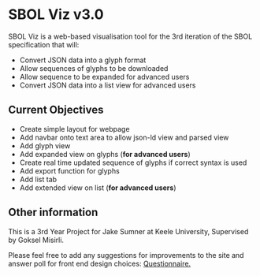 # SBOL Viz v3.0

SBOL Viz is a web-based visualisation tool for the 3rd iteration of the SBOL specification
that will:

- Convert JSON data into a glyph format
- Allow sequences of glyphs to be downloaded
- Allow sequence to be expanded for advanced users
- Convert JSON data into a list view for advanced users 
   
## Current Objectives


- Create simple layout for webpage
- Add navbar onto text area to allow json-ld view and parsed view
- Add glyph view
- Add expanded view on glyphs (**for advanced users**)
- Create real time updated sequence of glyphs if correct syntax is used
- Add export function for glyphs
- Add list tab
- Add extended view on list (**for advanced users**)

## Other information
    
This is a 3rd Year Project for Jake Sumner at Keele University, Supervised by Goksel Misirli.

Please feel free to add any suggestions for improvements to the site and answer poll for front end design choices:
[Questionnaire.](https://docs.google.com/forms/d/e/1FAIpQLSdA4UG3Zw6fqJ7eWVBML86kd_nTqQ1_bv_NbzXYaegQeziw-A/viewform?usp=sf_link)

